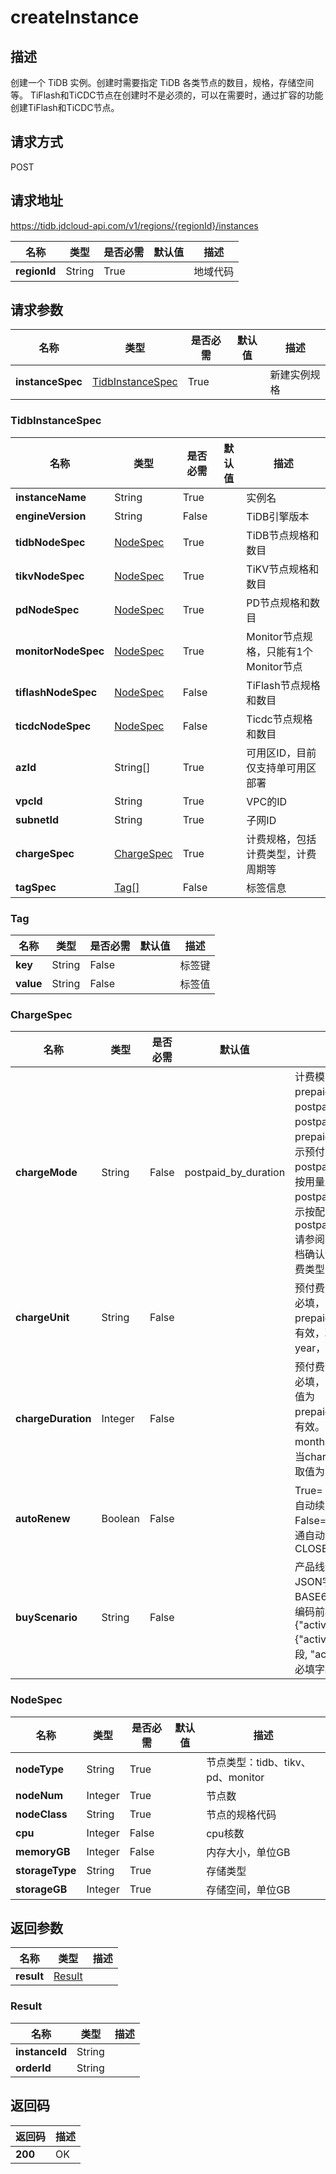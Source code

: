 # createInstance


## 描述
创建一个 TiDB 实例。创建时需要指定 TiDB 各类节点的数目，规格，存储空间等。 TiFlash和TiCDC节点在创建时不是必须的，可以在需要时，通过扩容的功能创建TiFlash和TiCDC节点。

## 请求方式
POST

## 请求地址
https://tidb.jdcloud-api.com/v1/regions/{regionId}/instances

|名称|类型|是否必需|默认值|描述|
|---|---|---|---|---|
|**regionId**|String|True| |地域代码|

## 请求参数
|名称|类型|是否必需|默认值|描述|
|---|---|---|---|---|
|**instanceSpec**|[TidbInstanceSpec](createinstance#tidbinstancespec)|True| |新建实例规格|

### <div id="tidbinstancespec">TidbInstanceSpec</div>
|名称|类型|是否必需|默认值|描述|
|---|---|---|---|---|
|**instanceName**|String|True| |实例名|
|**engineVersion**|String|False| |TiDB引擎版本|
|**tidbNodeSpec**|[NodeSpec](createinstance#nodespec)|True| |TiDB节点规格和数目|
|**tikvNodeSpec**|[NodeSpec](createinstance#nodespec)|True| |TiKV节点规格和数目|
|**pdNodeSpec**|[NodeSpec](createinstance#nodespec)|True| |PD节点规格和数目|
|**monitorNodeSpec**|[NodeSpec](createinstance#nodespec)|True| |Monitor节点规格，只能有1个Monitor节点|
|**tiflashNodeSpec**|[NodeSpec](createinstance#nodespec)|False| |TiFlash节点规格和数目|
|**ticdcNodeSpec**|[NodeSpec](createinstance#nodespec)|False| |Ticdc节点规格和数目|
|**azId**|String[]|True| |可用区ID，目前仅支持单可用区部署|
|**vpcId**|String|True| |VPC的ID|
|**subnetId**|String|True| |子网ID|
|**chargeSpec**|[ChargeSpec](createinstance#chargespec)|True| |计费规格，包括计费类型，计费周期等|
|**tagSpec**|[Tag[]](createinstance#tag)|False| |标签信息|
### <div id="tag">Tag</div>
|名称|类型|是否必需|默认值|描述|
|---|---|---|---|---|
|**key**|String|False| |标签键|
|**value**|String|False| |标签值|
### <div id="chargespec">ChargeSpec</div>
|名称|类型|是否必需|默认值|描述|
|---|---|---|---|---|
|**chargeMode**|String|False|postpaid_by_duration|计费模式，取值为：prepaid_by_duration，postpaid_by_usage或postpaid_by_duration，prepaid_by_duration表示预付费，postpaid_by_usage表示按用量后付费，postpaid_by_duration表示按配置后付费，默认为postpaid_by_duration.请参阅具体产品线帮助文档确认该产品线支持的计费类型|
|**chargeUnit**|String|False| |预付费计费单位，预付费必填，当chargeMode为prepaid_by_duration时有效，取值为：month、year，默认为month|
|**chargeDuration**|Integer|False| |预付费计费时长，预付费必填，当chargeMode取值为prepaid_by_duration时有效。当chargeUnit为month时取值为：1~9，当chargeUnit为year时取值为：1、2、3|
|**autoRenew**|Boolean|False| |True=：OPEN——开通自动续费、False=CLOSE—— 不开通自动续费，默认为CLOSE|
|**buyScenario**|String|False| |产品线统一活动凭证JSON字符串，需要BASE64编码，目前要求编码前格式为 {"activity":{"activityType":必填字段, "activityIdentifier":必填字段}}|
### <div id="nodespec">NodeSpec</div>
|名称|类型|是否必需|默认值|描述|
|---|---|---|---|---|
|**nodeType**|String|True| |节点类型：tidb、tikv、pd、monitor|
|**nodeNum**|Integer|True| |节点数|
|**nodeClass**|String|True| |节点的规格代码|
|**cpu**|Integer|False| |cpu核数|
|**memoryGB**|Integer|False| |内存大小，单位GB|
|**storageType**|String|True| |存储类型|
|**storageGB**|Integer|True| |存储空间，单位GB|

## 返回参数
|名称|类型|描述|
|---|---|---|
|**result**|[Result](createinstance#result)| |

### <div id="result">Result</div>
|名称|类型|描述|
|---|---|---|
|**instanceId**|String| |
|**orderId**|String| |

## 返回码
|返回码|描述|
|---|---|
|**200**|OK|
